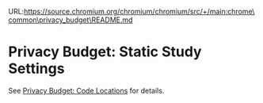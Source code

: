 URL:https://source.chromium.org/chromium/chromium/src/+/main:chrome\common\privacy_budget\README.md
# Privacy Budget: Static Study Settings

See [Privacy Budget: Code
Locations](../../../docs/privacy_budget/privacy_budget_code_locations.md) for
details.


